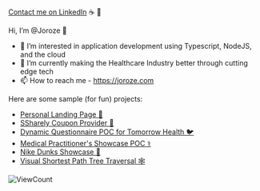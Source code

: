 [Contact me on LinkedIn](https://www.linkedin.com/in/joroze/) ☕ 📨

Hi, I’m @Joroze 👋
- 👀 I’m interested in application development using Typescript, NodeJS, and the cloud
- 🚀 I’m currently making the Healthcare Industry better through cutting edge tech
- 📫 How to reach me - https://joroze.com

Here are some sample (for fun) projects:
- [Personal Landing Page 🧔](https://joroze.com)
- [SSharely Coupon Provider 💸](https://ssharely.joroze.com/)
- [Dynamic Questionnaire POC for Tomorrow Health 🐦](https://questionnaire.joroze.com/)
- [Medical Practitioner's Showcase POC ⚕️](https://adamroze.vercel.app/)
- [Nike Dunks Showcase 🌈](https://dunks.joroze.com/)
- [Visual Shortest Path Tree Traversal 🕸️](http://joroze.com/AI/)

![ViewCount](https://views.whatilearened.today/views/github/Joroze/views.svg)

<!---
Joroze/Joroze is a ✨ special ✨ repository because its `README.md` (this file) appears on your GitHub profile.
You can click the Preview link to take a look at your changes.
--->
